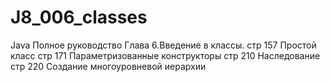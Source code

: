 # J8_006_classes
Java Полное руководство Глава 6.Введение в классы.
стр 157 Простой класс
стр 171 Параметризованные конструкторы
стр 210 Наследование
стр 220 Создание многоуровневой иерархии